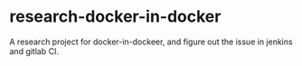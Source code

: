 # research-docker-in-docker
A research project for docker-in-dockeer, and figure out the issue in jenkins and gitlab CI.
